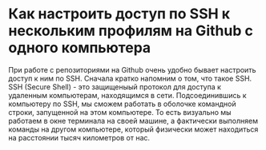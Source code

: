# Как настроить доступ по SSH к нескольким профилям на Github с одного компьютера
При работе с репозиториями на Github очень удобно бывает настроить доступ к ним по SSH.
Сначала кратко напомним о том, что такое SSH.
SSH (Secure Shell)  - это защищеныый протокол для доступа к удаленным компьютерам, находящимся в сети. Подсоединившись к компьютеру по SSH, мы сможем работать в оболочке командной строки, запущенной на этом компьютере. То есть визуально мы работаем в окне терминала на своей машине, а фактически выполняем команды на другом компьютере, который физически может находиться на расстоянии тысяч километров от нас.

